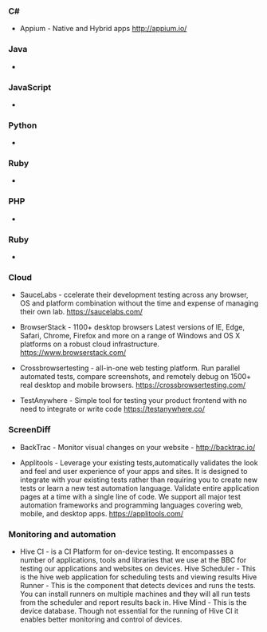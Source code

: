 ### C# 
* Appium - Native and Hybrid apps http://appium.io/

### Java 
*

### JavaScript 
*

### Python 
*

### Ruby 
*

### PHP 
*

### Ruby 
*

### Cloud
* SauceLabs - ccelerate their development testing across any browser, OS and platform combination without the time and expense of managing their own lab. https://saucelabs.com/

* BrowserStack - 1100+ desktop browsers
Latest versions of IE, Edge, Safari, Chrome, Firefox and more on a range of Windows and OS X platforms on a robust cloud infrastructure.
https://www.browserstack.com/

* Crossbrowsertesting - all-in-one web testing platform. Run parallel automated tests, compare screenshots, and remotely debug on 1500+ real desktop and mobile browsers. https://crossbrowsertesting.com/

* TestAnywhere - Simple tool for testing your product frontend with no need to integrate or write code https://testanywhere.co/

### ScreenDiff
* BackTrac - Monitor visual changes on your website - http://backtrac.io/

* Applitools - Leverage your existing tests,automatically validates the look and feel and user experience of your apps and sites. It is designed to integrate with your existing tests rather than requiring you to create new tests or learn a new test automation language. Validate entire application pages at a time with a single line of code. We support all major test automation frameworks and programming languages covering web, mobile, and desktop apps. https://applitools.com/

### Monitoring and automation
* Hive CI - is a CI Platform for on-device testing. It encompasses a number of applications, tools and libraries that we use at the BBC for testing our applications and websites on devices.
Hive Scheduler - This is the hive web application for scheduling tests and viewing results
Hive Runner - This is the component that detects devices and runs the tests. You can install runners on multiple machines and they will all run tests from the scheduler and report results back in.
Hive Mind - This is the device database. Though not essential for the running of Hive CI it enables better monitoring and control of devices.
